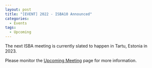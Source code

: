 ```yaml
---
layout: post
title: "[EVENT] 2022 - ISBA10 Announced"
categories:
  - Events
tags:
  - Upcoming
---
```


The next ISBA meeting is currently slated to happen in Tartu, Estonia in 2023.

Please monitor the [Upcoming Meeting](/category/meetings) page for more information.
